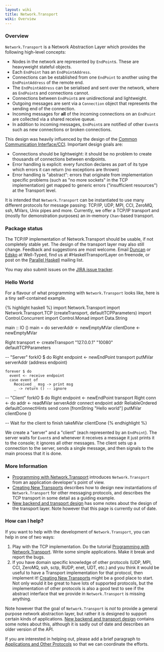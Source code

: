 ```yaml
---
layout: wiki
title: Network.Transport
wiki: Overview
---
```


### Overview

`Network.Transport` is a Network Abstraction Layer which provides
the following high-level concepts:

* Nodes in the network are represented by `EndPoint`s. These are heavyweight stateful objects.
* Each `EndPoint` has an `EndPointAddress`.
* Connections can be established from one `EndPoint` to another using the `EndPointAddress` of the remote end.
* The `EndPointAddress` can be serialised and sent over the network, where as `EndPoint`s and connections cannot.
* Connections between `EndPoint`s are unidirectional and lightweight.
* Outgoing messages are sent via a `Connection` object that represents the sending end of the connection.
* Incoming messages for **all** of the incoming connections on an `EndPoint` are collected via a shared receive queue.
* In addition to incoming messages, `EndPoint`s are notified of other `Event`s such as new connections or broken connections.

This design was heavily influenced by the design of the [Common Communication Interface/CCI][1].
Important design goals are:

* Connections should be lightweight: it should be no problem to create thousands of connections between endpoints.
* Error handling is explicit: every function declares as part of its type which errors it can return (no exceptions are thrown)
* Error handling is "abstract": errors that originate from implementation specific problems (such as "no more sockets" in the TCP implementation) get mapped to generic errors ("insufficient resources") at the Transport level.

It is intended that `Network.Transport` can be instantiated to use
many different protocols for message passing: TCP/IP, UDP, MPI, CCI,
ZeroMQ, ssh, MVars, Unix pipes and more. Currently, we offer a TCP/IP
transport and (mostly for demonstration purposes) an in-memory
`Chan`-based transport.

### **Package status**

The TCP/IP implementation of Network.Transport should be usable, if not
completely stable yet. The design of the transport layer may also still change.
Feedback and suggestions are most welcome. Email [Duncan](mailto:duncan@well-typed.com) or [Edsko](mailto:edsko@well-typed.com) at Well-Typed, find us at #HaskellTransportLayer on
freenode, or post on the [Parallel Haskell][2] mailing list.

You may also submit issues on the [JIRA issue tracker][3].

### Hello World

For a flavour of what programming with `Network.Transport` looks like, here is a tiny self-contained example. 

{% highlight haskell %}
import Network.Transport
import Network.Transport.TCP (createTransport, defaultTCPParameters)
import Control.Concurrent
import Control.Monad
import Data.String

main :: IO ()
main = do
  serverAddr <- newEmptyMVar
  clientDone <- newEmptyMVar

  Right transport <- createTransport "127.0.0.1" "10080" defaultTCPParameters
  
  -- "Server"
  forkIO $ do
    Right endpoint <- newEndPoint transport
    putMVar serverAddr (address endpoint)
   
    forever $ do
      event <- receive endpoint
      case event of
        Received _ msg -> print msg
        _ -> return () -- ignore

  -- "Client"
  forkIO $ do
    Right endpoint <- newEndPoint transport
    Right conn     <- do addr <- readMVar serverAddr 
                         connect endpoint addr ReliableOrdered defaultConnectHints
    send conn [fromString "Hello world"]
    putMVar clientDone ()

  -- Wait for the client to finish
  takeMVar clientDone
{% endhighlight %}

We create a "server" and a "client" (each represented by an `EndPoint`).
The server waits for `Event`s and whenever it receives a message it just prints
it to the console; it ignores all other messages. The client sets up a connection
to the server, sends a single message, and then signals to the main process
that it is done.

### More Information

* [Programming with Network.Transport][4] introduces `Network.Transport` from an application developer's point of view.
* [Creating New Transports][5] describes how to design new instantiations of `Network.Transport` for other messaging protocols, and describes the TCP transport in some detail as a guiding example.
* [New backend and transport design][6] has some notes about the design of the transport layer. Note however that this page is currently out of date.

### How can I help?

If you want to help with the development of `Network.Transport`, you can help in one of two ways:

1. Play with the TCP implementation. Do the tutorial [Programming with Network.Transport][4]. Write some simple applications. Make it break and report the bugs. 
2. If you have domain specific knowledge of other protocols (UDP, MPI, CCI, ZeroMQ, ssh, sctp, RUDP, enet, UDT, etc.) and you think it would be useful to have a Transport implementation for that protocol, then implement it! [Creating New Transports][5] might be a good place to start. Not only would it be great to have lots of supported protocols, but the implementation of other protocols is also a good test to see if the abstract interface that we provide in `Network.Transport` is missing anything.

Note however that the goal of `Network.Transport` is _not_ to provide a general purpose network abstraction layer, but rather it is designed to support certain kinds of applications. [New backend and transport design][6] contains some notes about this, although it is sadly out of date and describes an older version of the API.

If you are interested in helping out, please add a brief paragraph to
[Applications and Other Protocols][7] so that we can coordinate the efforts.

[1]: http://www.olcf.ornl.gov/center-projects/common-communication-interface/
[2]: https://groups.google.com/forum/?fromgroups#!forum/parallel-haskell
[3]: http://cloud-haskell.atlassian.net
[4]: /tutorials/2.nt_tutorial.html
[5]: /wiki/newtransports.html
[6]: /wiki/newdesign.html
[7]: /wiki/protocols.html

